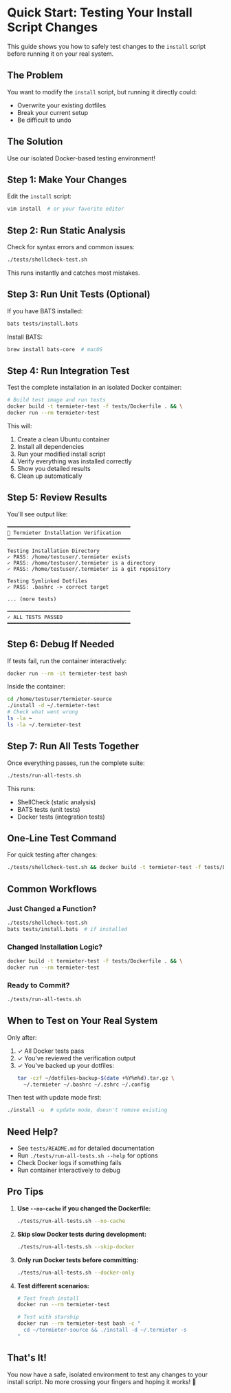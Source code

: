 # Quick Start: Testing Your Install Script Changes

This guide shows you how to safely test changes to the `install` script before running it on your real system.

## The Problem

You want to modify the `install` script, but running it directly could:
- Overwrite your existing dotfiles
- Break your current setup
- Be difficult to undo

## The Solution

Use our isolated Docker-based testing environment!

## Step 1: Make Your Changes

Edit the `install` script:
```bash
vim install  # or your favorite editor
```

## Step 2: Run Static Analysis

Check for syntax errors and common issues:
```bash
./tests/shellcheck-test.sh
```

This runs instantly and catches most mistakes.

## Step 3: Run Unit Tests (Optional)

If you have BATS installed:
```bash
bats tests/install.bats
```

Install BATS:
```bash
brew install bats-core  # macOS
```

## Step 4: Run Integration Test

Test the complete installation in an isolated Docker container:

```bash
# Build test image and run tests
docker build -t termieter-test -f tests/Dockerfile . && \
docker run --rm termieter-test
```

This will:
1. Create a clean Ubuntu container
2. Install all dependencies
3. Run your modified install script
4. Verify everything was installed correctly
5. Show you detailed results
6. Clean up automatically

## Step 5: Review Results

You'll see output like:

```
━━━━━━━━━━━━━━━━━━━━━━━━━━━━━━━━━━━━━━━━
🧪 Termieter Installation Verification
━━━━━━━━━━━━━━━━━━━━━━━━━━━━━━━━━━━━━━━━

Testing Installation Directory
✓ PASS: /home/testuser/.termieter exists
✓ PASS: /home/testuser/.termieter is a directory
✓ PASS: /home/testuser/.termieter is a git repository

Testing Symlinked Dotfiles
✓ PASS: .bashrc -> correct target

... (more tests)

━━━━━━━━━━━━━━━━━━━━━━━━━━━━━━━━━━━━━━━━
✓ ALL TESTS PASSED
━━━━━━━━━━━━━━━━━━━━━━━━━━━━━━━━━━━━━━━━
```

## Step 6: Debug If Needed

If tests fail, run the container interactively:

```bash
docker run --rm -it termieter-test bash
```

Inside the container:
```bash
cd /home/testuser/termieter-source
./install -d ~/.termieter-test
# Check what went wrong
ls -la ~
ls -la ~/.termieter-test
```

## Step 7: Run All Tests Together

Once everything passes, run the complete suite:

```bash
./tests/run-all-tests.sh
```

This runs:
- ShellCheck (static analysis)
- BATS tests (unit tests)
- Docker tests (integration tests)

## One-Line Test Command

For quick testing after changes:

```bash
./tests/shellcheck-test.sh && docker build -t termieter-test -f tests/Dockerfile . && docker run --rm termieter-test
```

## Common Workflows

### Just Changed a Function?
```bash
./tests/shellcheck-test.sh
bats tests/install.bats  # if installed
```

### Changed Installation Logic?
```bash
docker build -t termieter-test -f tests/Dockerfile . && \
docker run --rm termieter-test
```

### Ready to Commit?
```bash
./tests/run-all-tests.sh
```

## When to Test on Your Real System

Only after:
1. ✓ All Docker tests pass
2. ✓ You've reviewed the verification output
3. ✓ You've backed up your dotfiles:
   ```bash
   tar -czf ~/dotfiles-backup-$(date +%Y%m%d).tar.gz \
     ~/.termieter ~/.bashrc ~/.zshrc ~/.config
   ```

Then test with update mode first:
```bash
./install -u  # update mode, doesn't remove existing
```

## Need Help?

- See `tests/README.md` for detailed documentation
- Run `./tests/run-all-tests.sh --help` for options
- Check Docker logs if something fails
- Run container interactively to debug

## Pro Tips

1. **Use `--no-cache` if you changed the Dockerfile:**
   ```bash
   ./tests/run-all-tests.sh --no-cache
   ```

2. **Skip slow Docker tests during development:**
   ```bash
   ./tests/run-all-tests.sh --skip-docker
   ```

3. **Only run Docker tests before committing:**
   ```bash
   ./tests/run-all-tests.sh --docker-only
   ```

4. **Test different scenarios:**
   ```bash
   # Test fresh install
   docker run --rm termieter-test

   # Test with starship
   docker run --rm termieter-test bash -c "
     cd ~/termieter-source && ./install -d ~/.termieter -s
   "
   ```

## That's It!

You now have a safe, isolated environment to test any changes to your install script. No more crossing your fingers and hoping it works! 🎉
